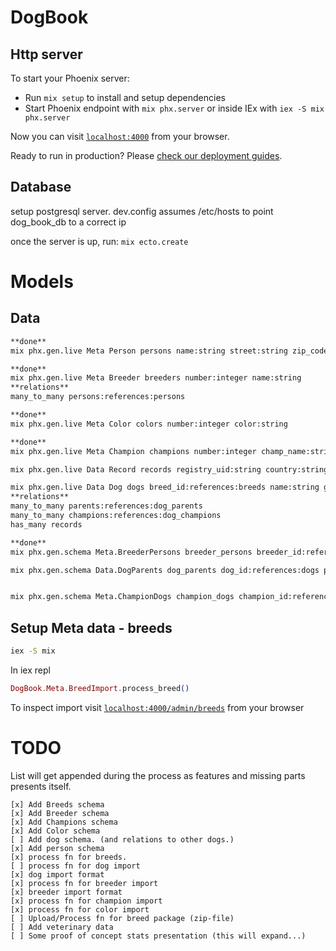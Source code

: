 # DogBook

## Http server
To start your Phoenix server:

  * Run `mix setup` to install and setup dependencies
  * Start Phoenix endpoint with `mix phx.server` or inside IEx with `iex -S mix phx.server`

Now you can visit [`localhost:4000`](http://localhost:4000) from your browser.

Ready to run in production? Please [check our deployment guides](https://hexdocs.pm/phoenix/deployment.html).

## Database

setup postgresql server. dev.config assumes /etc/hosts to point dog_book_db to a correct ip

once the server is up, run:
`mix ecto.create`


# Models

## Data

```bash
**done**
mix phx.gen.live Meta Person persons name:string street:string zip_code:integer city:string phone:string

**done**
mix phx.gen.live Meta Breeder breeders number:integer name:string
**relations**
many_to_many persons:references:persons

**done**
mix phx.gen.live Meta Color colors number:integer color:string

**done**
mix phx.gen.live Meta Champion champions number:integer champ_name:string

mix phx.gen.live Data Record records registry_uid:string country:string dog_id:references:dogs

mix phx.gen.live Data Dog dogs breed_id:references:breeds name:string gender:enum:male:female birth_date:date breed_specific:enum:bobtail:docked:measured coat:enum:short:long:broken size:enum:normal:dwarf:rabbit observe:boolean testicle_status:enum:ok:cryptochid:unknown  breeder_id:references:breeders color_number:references:colors
**relations**
many_to_many parents:references:dog_parents
many_to_many champions:references:dog_champions
has_many records

**done**
mix phx.gen.schema Meta.BreederPersons breeder_persons breeder_id:references:breeders person_id:references:persons

mix phx.gen.schema Data.DogParents dog_parents dog_id:references:dogs parent_id:references:dogs


mix phx.gen.schema Meta.ChampionDogs champion_dogs champion_id:references:champions dog_id:references:dogs
```

## Setup Meta data - breeds

``` bash
iex -S mix
```

In iex repl

```elixir
DogBook.Meta.BreedImport.process_breed()
```

To inspect import
visit [`localhost:4000/admin/breeds`](http://localhost:4000/admin/breeds) from your browser


# TODO

List will get appended during the process as features and missing parts presents itself.

    [x] Add Breeds schema
    [x] Add Breeder schema
    [x] Add Champions schema
    [x] Add Color schema
    [ ] Add dog schema. (and relations to other dogs.)
    [x] Add person schema
    [x] process fn for breeds.
    [ ] process fn for dog import
    [x] dog import format
    [x] process fn for breeder import
    [x] breeder import format
    [x] process fn for champion import
    [x] process fn for color import
    [ ] Upload/Process fn for breed package (zip-file)
    [ ] Add veterinary data
    [ ] Some proof of concept stats presentation (this will expand...)
